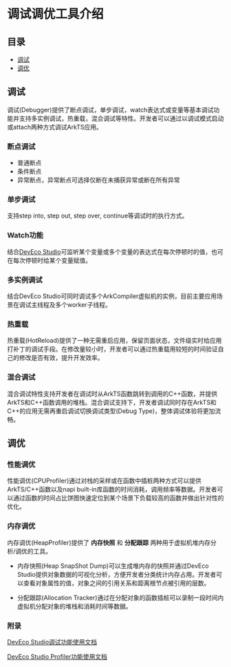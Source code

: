 # 调试调优工具介绍<a name="section465421746"></a>

## 目录

-   [调试<a name="section41656121654457"></a>](#调试)
-   [调优<a name="section135464351324156"></a>](#调优)

## 调试<a name="section41656121654457"></a>
调试(Debugger)提供了断点调试，单步调试，watch表达式或变量等基本调试功能并支持多实例调试，热重载，混合调试等特性。开发者可以通过以调试模式启动或attach两种方式调试ArkTS应用。
### 断点调试
- 普通断点
- 条件断点
- 异常断点，异常断点可选择仅断在未捕获异常或断在所有异常
### 单步调试
支持step into, step out, step over, continue等调试时的执行方式。

### Watch功能
结合[DevEco Studio](https://developer.harmonyos.com/cn/develop/deveco-studio)可监听某个变量或多个变量的表达式在每次停顿时的值，也可在每次停顿时给某个变量赋值。

### 多实例调试
结合DevEco Studio可同时调试多个ArkCompiler虚拟机的实例，目前主要应用场景在调试主线程及多个worker子线程。

### 热重载
热重载(HotReload)提供了一种无需重启应用，保留页面状态，文件级实时给应用打补丁的调试手段。在修改量较小时，开发者可以通过热重载用较短的时间验证自己的修改是否有效，提升开发效率。

### 混合调试
混合调试特性支持开发者在调试时从ArkTS函数跳转到调用的C++函数，并提供ArkTS和C++函数调用的堆栈。混合调试支持下，开发者调试同时存在ArkTS和C++的应用无需再重启调试切换调试类型(Debug Type)，整体调试体验将更加流畅。

## 调优<a name="section135464351324156"></a>
### 性能调优
性能调优(CPUProfiler)通过对栈的采样或在函数中插桩两种方式可以提供ArkTS/C++函数以及napi built-in库函数的时间消耗，调用频率等数据。开发者可以通过函数的时间占比饼图快速定位到某个场景下负载较高的函数并做出针对性的优化。

### 内存调优
内存调优(HeapProfiler)提供了 **内存快照** 和 **分配跟踪** 两种用于虚拟机堆内存分析/调优的工具。

- 内存快照(Heap SnapShot Dump)可以生成堆内存的快照并通过DevEco Studio提供对象数据的可视化分析，方便开发者分类统计内存占用。开发者可以查看对象属性的值，对象之间的引用关系和距离根节点被引用的层数。

- 分配跟踪(Allocation Tracker)通过在分配对象的函数插桩可以录制一段时间内虚拟机分配对象的堆栈和消耗时间等数据。

### 附录
[DevEco Studio调试功能使用文档](https://developer.harmonyos.com/cn/docs/documentation/doc-guides-V3/ide_debug_device-0000001053822404-V3?catalogVersion=V3)

[DevEco Studio Profiler功能使用文档](https://developer.harmonyos.com/cn/docs/documentation/doc-guides-V3/ide_profiler_introduce-0000001193577970-V3?catalogVersion=V3)